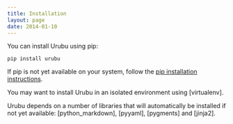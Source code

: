 ```yaml
---
title: Installation
layout: page 
date: 2014-01-10
---
```


You can install Urubu using pip: 

```
pip install urubu
```

If pip is not yet available on your system, follow the [pip installation
instructions][pip_install].

[pip_install]: http://www.pip-installer.org/en/latest/installing.html

You may want to install Urubu in an isolated environment using [virtualenv].

Urubu depends on a number of libraries that will automatically be installed if
not yet available: [python_markdown], [pyyaml], [pygments] and [jinja2].

